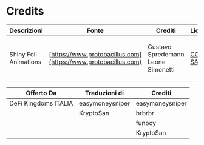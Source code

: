 # Credits

| Descrizioni           | Fonte                                                          | Crediti                                      | Licenza                                                                         |
| --------------------- | -------------------------------------------------------------- | -------------------------------------------- | ------------------------------------------------------------------------------- |
| Shiny Foil Animations | [https://www.protobacillus.com](https://www.protobacillus.com) | <p>Gustavo Spredemann<br>Leone Simonetti</p> | [CC BY-SA 4.0](https://href.li/?https://creativecommons.org/licenses/by-sa/4.0) |

| Offerto Da           | Traduzioni di   | Crediti         |
| -------------------- | --------------- | --------------- |
| DeFi Kingdoms ITALIA | easymoneysniper | easymoneysniper |
|                      | KryptoSan       | brbrbr          |
|                      |                 | funboy          |
|                      |                 | KryptoSan       |
